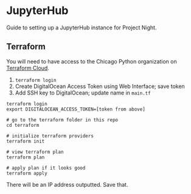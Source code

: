 # JupyterHub

Guide to setting up a JupyterHub instance for Project Night.

## Terraform

You will need to have access to the Chicago Python organization on [Terraform Cloud](https://app.terraform.io).

1. `terraform login`
1. Create DigitalOcean Access Token using Web Interface; save token
1. Add SSH key to DigitalOcean; update name in `main.tf`

```console
terraform login
export DIGITALOCEAN_ACCESS_TOKEN=[token from above]

# go to the terraform folder in this repo
cd terraform

# initialize terraform providers
terraform init

# view terraform plan
terraform plan

# apply plan if it looks good
terraform apply
```

There will be an IP address outputted. Save that.
